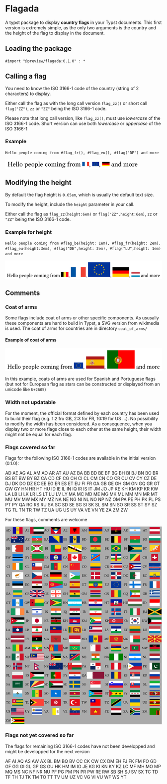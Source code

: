 # Flagada

A typst package to display **country flags** in your Typst documents. This first version is extremely simple, as the only two arguments is the country and the height of the flag to display in the document.

## Loading the package

`#import "@preview/flagada:0.1.0" : *`

## Calling a flag

You need to know the ISO 3166-1 code of the country (string of 2 characters) to display.

Either call the flag as with the long call version `flag_zz()` or short call `flag("ZZ")`,  `zz` or `"ZZ"` being the ISO 3166-1 code.

Please note that long call version, like `flag_zz()`, must use _lowercase_ of the ISO 3166-1 code. Short version can use both _lowercase_ or _uppercase_ of the ISO 3166-1

### Example

`Hello people coming from #flag_fr(), #flag_eu(), #flag("DE") and more`

![Hello people coming from France, Europe, Germany and more](doc/example_1.png)

## Modifying the height

By default the flag height is `0.65em`, which is usually the default text size.

To modify the height, include the `height` parameter in your call.

Either call the flag as `flag_zz(height:6em)` or `flag("ZZ",height:6em)`, `zz` or `"ZZ"` being the ISO 3166-1 code.

### Example for height

`Hello people coming from #flag_be(height: 1em), #flag_fr(height: 2em), #flag_eu(height:3em), #flag("DE",height: 2em), #flag("LU",height: 1em) and more`

![Hello people coming from Belgium, France, Europe, Germany, Luxembourg and more](doc/example_2.png)

## Comments

### Coat of arms

Some flags include coat of arms or other specific components. As ususally these components are hard to build in Typst, a SVG version from wikimedia is used. The coat of arms for countries are in directory `coat_of_arms/`

#### Example of coat of arms

![Hello people coming from Europe, Spain, Portugal and more](doc/example_3.png)

In this example, coats of arms are used for Spanish and Portuguese flags (but not for European flag as stars can be constructed or displayed from an unicode like `U+2605`)

### Width not updatable

For the moment, the official format defined by each country has been used to build their flag (e.g. 1:2 fro GB, 2:3 for FR, 10:19 for US ...). No possibility to modify the width has been considered. As a consequence, when you display two or more flags close to each other at the same height, their width might not be equal for each flag.

### Flags covered so far

Flags for the following ISO 3166-1 codes are available in the initial version (0.1.0):

AD AE AG AL AM AO AR AT AU AZ BA BB BD BE BF BG BH BI BJ BN BO BR BS BT BW BY BZ
CA CD CF CG CH CI CL CM CN CO CR CU CV CY CZ DE DJ DK DO DZ EC EE EG ER ES ET EU FI
FR GA GB GE GH GM GN GQ GR GT GW GY HN HR HT HU ID IE IL IN IQ IR IS IT JM JO JP KE
KH KM KP KR KW LA LB LI LK LR LS LT LU LV LY MA MC MD ME MG MK ML MM MN MR MT
MU MV MW MX MY MZ NA NE NG NI NL NO NP NZ OM PA PE PH PK PL PS PT PY QA RO RS RU
SA SC SD SE SG SI SK SL SM SN SO SR SS ST SY SZ TG TL TN TR TW TZ UA UG US UY VA VE VN YE ZA ZM ZW

For these flags, comments are welcome

![A list of flags](doc/example_4.png)

### Flags not yet covered so far

The flags for remaining ISO 3166-1 codes have not been developped and might be developped for the next version

AF AI AQ AS AW AX BL BM BQ BV CC CK CW CX DM EH FJ FK FM FO GD GF GG GI GL GP GS
GU HK HM IM IO JE KG KI KN KY KZ LC MF MH MO MP MQ MS NC NF NR NU PF PG PM PN
PR PW RE RW SB SH SJ SV SX TC TD TF TH TJ TK TM TO TT TV UM UZ VC VG VI VU WF WS
YT
